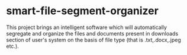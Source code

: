 # smart-file-segment-organizer
This project brings an intelligent software which will automatically segregate and organize the files and documents present in downloads section of user's system on the basis of file type (that is .txt,.docx,.jpeg etc.).
